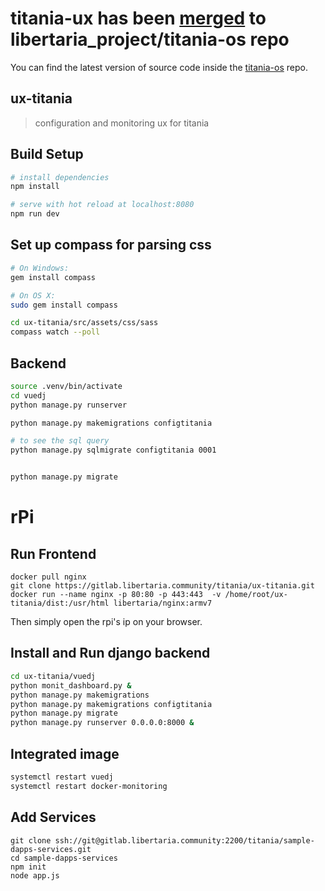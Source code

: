# titania-ux has been [merged](https://github.com/libertaria-project/titania-os) to libertaria_project/titania-os repo

You can find the latest version of source code inside the [titania-os](https://github.com/libertaria-project/titania-os/tree/develop/ux) repo.

## ux-titania

> configuration and monitoring ux for titania

## Build Setup

``` bash
# install dependencies
npm install

# serve with hot reload at localhost:8080
npm run dev
```
## Set up compass for parsing css

``` bash
# On Windows:
gem install compass

# On OS X:
sudo gem install compass

cd ux-titania/src/assets/css/sass
compass watch --poll

```
## Backend

``` bash
source .venv/bin/activate
cd vuedj
python manage.py runserver

```

``` bash
python manage.py makemigrations configtitania

# to see the sql query
python manage.py sqlmigrate configtitania 0001


python manage.py migrate
```

# rPi
## Run Frontend
```
docker pull nginx
git clone https://gitlab.libertaria.community/titania/ux-titania.git
docker run --name nginx -p 80:80 -p 443:443  -v /home/root/ux-titania/dist:/usr/html libertaria/nginx:armv7
```
Then simply open the rpi's ip on your browser.

## Install and Run django backend
``` bash
cd ux-titania/vuedj
python monit_dashboard.py &
python manage.py makemigrations
python manage.py makemigrations configtitania
python manage.py migrate
python manage.py runserver 0.0.0.0:8000 &
```

## Integrated image
``` bash
systemctl restart vuedj 
systemctl restart docker-monitoring 
```

## Add Services
```
git clone ssh://git@gitlab.libertaria.community:2200/titania/sample-dapps-services.git
cd sample-dapps-services
npm init
node app.js
```